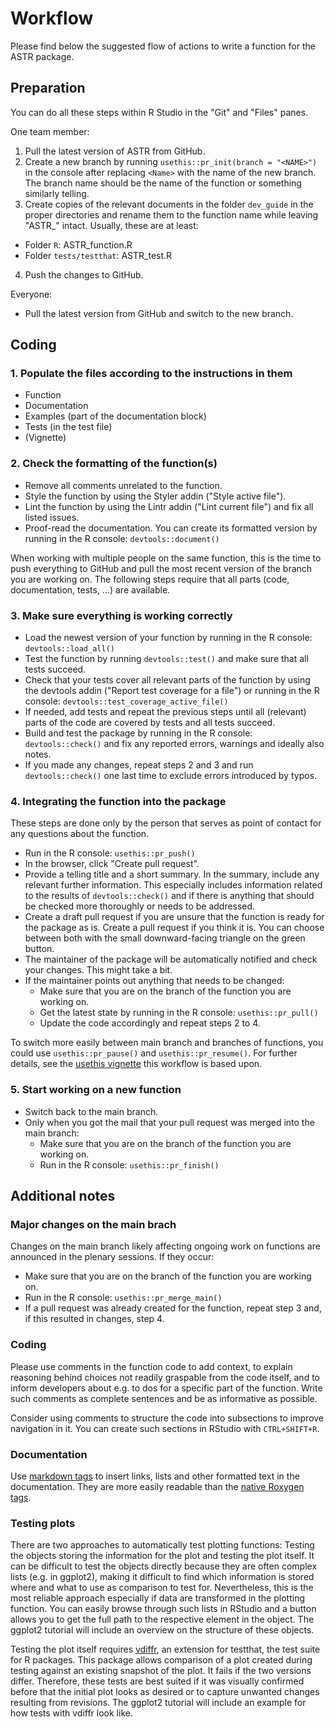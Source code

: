 # Workflow

Please find below the suggested flow of actions to write a function for the ASTR package. 

## Preparation 

You can do all these steps within R Studio in the "Git" and "Files" panes. 

One team member: 

1. Pull the latest version of ASTR from GitHub.
2. Create a new branch by running `usethis::pr_init(branch = "<NAME>")` in the console after replacing `<Name>` with the name of the new branch. The branch name should be the name of the function or something similarly telling. 
3. Create copies of the relevant documents in the folder `dev_guide` in the proper directories and rename them to the function name while leaving "ASTR_" intact. Usually, these are at least: 
  * Folder `R`: ASTR_function.R
  * Folder `tests/testthat`: ASTR_test.R
4. Push the changes to GitHub. 

Everyone: 

* Pull the latest version from GitHub and switch to the new branch. 

## Coding

### 1. Populate the files according to the instructions in them 
  * Function
  * Documentation
  * Examples (part of the documentation block)
  * Tests (in the test file)
  * (Vignette)
 
### 2. Check the formatting of the function(s)
  * Remove all comments unrelated to the function. 
  * Style the function by using the Styler addin ("Style active file").
  * Lint the function by using the Lintr addin ("Lint current file") and fix all listed issues. 
  * Proof-read the documentation. You can create its formatted version by running in the R console: `devtools::document()` 

When working with multiple people on the same function, this is the time to push everything to GitHub and pull the most recent version of the branch you are working on. The following steps require that all parts (code, documentation, tests, ...) are available. 

### 3. Make sure everything is working correctly 
  * Load the newest version of your function by running in the R console: `devtools::load_all()`
  * Test the function by running `devtools::test()` and make sure that all tests succeed.  
  * Check that your tests cover all relevant parts of the function by using the devtools addin ("Report test coverage for a file") or running in the R console: `devtools::test_coverage_active_file()`
  * If needed, add tests and repeat the previous steps until all (relevant) parts of the code are covered by tests and all tests succeed.
  * Build and test the package by running in the R console: `devtools::check()` and fix any reported errors, warnings and ideally also notes. 
  * If you made any changes, repeat steps 2 and 3 and run `devtools::check()` one last time to exclude errors introduced by typos. 

### 4. Integrating the function into the package

These steps are done only by the person that serves as point of contact for any questions about the function. 

  * Run in the R console: `usethis::pr_push()`
  * In the browser, click "Create pull request".
  * Provide a telling title and a short summary. In the summary, include any relevant further information. This especially includes information related to the results of `devtools::check()` and if there is anything that should be checked more thoroughly or needs to be addressed. 
  * Create a draft pull request if you are unsure that the function is ready for the package as is. Create a pull request if you think it is. You can choose between both with the small downward-facing triangle on the green button. 
  * The maintainer of the package will be automatically notified and check your changes. This might take a bit. 
  * If the maintainer points out anything that needs to be changed: 
    * Make sure that you are on the branch of the function you are working on.
    * Get the latest state by running in the R console: `usethis::pr_pull()` 
    * Update the code accordingly and repeat steps 2 to 4.

To switch more easily between main branch and branches of functions, you could use `usethis::pr_pause()` and `usethis::pr_resume()`. For further details, see the [usethis vignette](https://usethis.r-lib.org/articles/pr-functions.html#other-helpful-functions) this workflow is based upon. 
    
### 5. Start working on a new function
  * Switch back to the main branch. 
  * Only when you got the mail that your pull request was merged into the main branch: 
    * Make sure that you are on the branch of the function you are working on.
    * Run in the R console: `usethis::pr_finish()`

## Additional notes

### Major changes on the main brach
Changes on the main branch likely affecting ongoing work on functions are announced in the plenary sessions. If they occur: 

* Make sure that you are on the branch of the function you are working on. 
* Run in the R console: `usethis::pr_merge_main()` 
* If a pull request was already created for the function, repeat step 3 and, if this resulted in changes, step 4. 

### Coding
Please use comments in the function code to add context, to explain reasoning behind choices not readily graspable from the code itself, and to inform developers about e.g. to dos for a specific part of the function. Write such comments as complete sentences and be as informative as possible.

Consider using comments to structure the code into subsections to improve navigation in it. You can create such sections in RStudio with `CTRL+SHIFT+R`. 

### Documentation

Use [markdown tags](https://roxygen2.r-lib.org/articles/markdown.html#syntax) to insert links, lists and other formatted text in the documentation. They are more easily readable than the [native Roxygen tags](https://roxygen2.r-lib.org/articles/formatting.html). 

### Testing plots
There are two approaches to automatically test plotting functions: Testing the objects storing the information for the plot and testing the plot itself. It can be difficult to test the objects directly because they are often complex lists (e.g. in ggplot2), making it difficult to find which information is stored where and what to use as comparison to test for. Nevertheless, this is the most reliable approach especially if data are transformed in the plotting function. You can easily browse through such lists in RStudio and a button allows you to get the full path to the respective element in the object. The ggplot2 tutorial will include an overview on the structure of these objects. 

Testing the plot itself requires [vdiffr](https://vdiffr.r-lib.org/), an extension for testthat, the test suite for R packages. This package allows comparison of a plot created during testing against an existing snapshot of the plot. It fails if the two versions differ. Therefore, these tests are best suited if it was visually confirmed before that the initial plot looks as desired or to capture unwanted changes resulting from revisions. The ggplot2 tutorial will include an example for how tests with vdiffr look like. 
